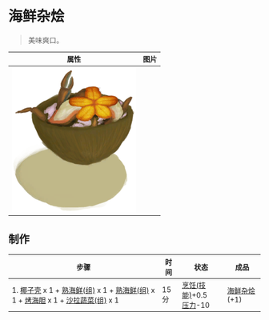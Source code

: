 # 海鲜杂烩  
> 美味爽口。  
  
  属性  |   图片   
 ----  |  ----:   
   |  ![](Sprite/SeafoodCup.png)   
  
## 制作  
步骤  |  时间  |  状态  |  成品  
----  |  ----  |  ----  |  ----  
1. [椰子壳](CoconutShell.md) x 1 + [熟海鲜(组)](GpTag_Seafood.md) x 1 + [熟海鲜(组)](GpTag_Seafood.md) x 1 + [烤海胆](UrchinMeatCooked.md) x 1 + [沙拉蔬菜(组)](GpTag_SaladGreens.md) x 1  |  15分  |  [烹饪(技能)](Skill_Cooking.md)+0.5<br>[压力](Stress.md)-10  |  [海鲜杂烩](SeafoodCup.md)(+1)  
